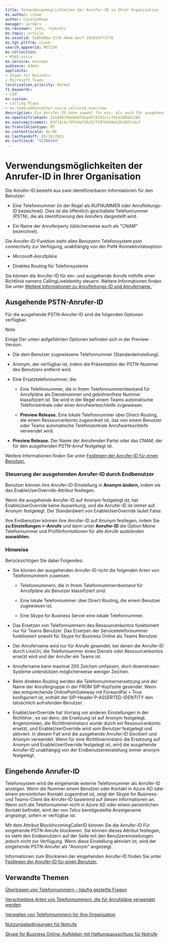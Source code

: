 ```yaml
---
title: Verwendungsmöglichkeiten der Anrufer-ID in Ihrer Organisation
ms.author: crowe
author: CarolynRowe
manager: serdars
ms.reviewer: jens, roykuntz
ms.topic: article
ms.assetid: 5a0bd8ba-3334-46ee-becf-1025597737f6
ms.tgt.pltfrm: cloud
search.appverid: MET150
ms.collection:
- M365-voice
ms.service: msteams
audience: Admin
appliesto:
- Skype for Business
- Microsoft Teams
localization_priority: Normal
f1.keywords:
- CSH
ms.custom:
- Calling Plans
- ms.teamsadmincenter.voice.callerid.overview
description: Die Anrufer-ID kann sowohl für ein- als auch für ausgehende Anrufe für Telefonsystem Benutzer mithilfe einer Richtlinie namens CallingLineIdentity gesteuert werden.
ms.openlocfilehash: 2a104679be84dfdaa4574353ccc79142d8a82284
ms.sourcegitcommit: 83f14c4c79559ef28357ff076938e52b369fc0c7
ms.translationtype: MT
ms.contentlocale: de-DE
ms.lasthandoff: 05/10/2021
ms.locfileid: "52308344"
---
```

# <a name="how-can-caller-id-be-used-in-your-organization"></a>Verwendungsmöglichkeiten der Anrufer-ID in Ihrer Organisation

Die Anrufer-ID besteht aus zwei identifizierbaren Informationen für den Benutzer:

- Eine Telefonnummer (in der Regel als RUFNUMMER oder Anrufleitungs-ID bezeichnet). Dies ist die öffentlich geschaltete Telefonnummer (PSTN), die als Identifizierung des Anrufers dargestellt wird.

- Ein Name der Anruferparty (üblicherweise auch als "CNAM" bezeichnet). 
  
Die Anrufer-ID-Funktion steht allen Benutzern Telefonsystem pstn connectivity zur Verfügung, unabhängig von der PstN-Konnektivitätsoption:

- Microsoft-Anrufpläne 

- Direktes Routing für Telefonsysteme 
  
Sie können die Anrufer-ID für ein- und ausgehende Anrufe mithilfe einer Richtlinie namens CallingLineIdentity steuern. Weitere Informationen finden Sie unter [Weitere Informationen zu Anrufleitungs-ID und Anrufername.](more-about-calling-line-id-and-calling-party-name.md)

  
## <a name="outbound-pstn-caller-id"></a>Ausgehende PSTN-Anrufer-ID

Für die ausgehende PSTN-Anrufer-ID sind die folgenden Optionen verfügbar. 

> [!NOTE]
> Einige Der unten aufgeführten Optionen befinden sich in der Preview-Version.
  
- Die dem Benutzer zugewiesene Telefonnummer (Standardeinstellung).

- Anonym, der verfügbar ist, indem die Präsentation der PSTN-Nummer des Benutzers entfernt wird. 

- Eine Ersatztelefonnummer, die:

  - Eine Telefonnummer, die in Ihrem Telefonnummernbestand für Anrufpläne als Dienstnummer und gebührenfreie Nummer klassifiziert ist. Sie wird in der Regel einem Teams automatische Telefonzentrale oder einer Anrufwarteschleife zugewiesen.

  - **Preview Release.** Eine lokale Telefonnummer über Direct-Routing, die einem Ressourcenkonto zugeordnet ist, das von einem Benutzer oder Teams automatische Telefonzentrale Anrufwarteschleife verwendet wird. 

- **Preview Release.** Der Name der Anrufenden Partei oder das CNAM, der für den ausgehenden PSTN-Anruf festgelegt ist.  
    
Weitere Informationen finden Sie unter [Festlegen der Anrufer-ID für einen Benutzer.](./set-the-caller-id-for-a-user.md)
  
### <a name="end-user-control-of-outbound-caller-id"></a>Steuerung der ausgehenden Anrufer-ID durch Endbenutzer

Benutzer können ihre Anrufer-ID-Einstellung in **Anonym ändern,** indem sie das EnableUserOverride-Attribut festlegen. 

Wenn die ausgehende Anrufer-ID auf Anonym festgelegt ist, hat EnableUserOverride keine Auswirkung, und die Anrufer-ID ist immer auf Anonym festgelegt. Der Standardwert von EnableUserOverride lautet False.

Ihre Endbenutzer können ihre Anrufer-ID auf Anonym festlegen, indem Sie **zu Einstellungen >-Anrufe** und dann unter **Anrufer-ID** die Option Meine Telefonnummer und Profilinformationen für alle Anrufe ausblenden **auswählen.**

### <a name="notes"></a>Hinweise

Berücksichtigen Sie dabei Folgendes:

- Sie können der ausgehenden Anrufer-ID nicht die folgenden Arten von Telefonnummern zuweisen:

  - Telefonnummern, die in Ihrem Telefonnummernbestand für Anrufpläne als Benutzer klassifiziert sind.

  - Eine lokale Telefonnummer über Direct Routing, die einem Benutzer zugewiesen ist.

  - Eine Skype for Business Server eine lokale Telefonnummer.

- Das Ersetzen von Telefonnummern des Ressourcenkontos funktioniert nur für Teams Benutzer. Das Ersetzen der Servicetelefonnummer funktioniert sowohl für Skype for Business Online als Teams Benutzer.

- Der Anrufername wird nur für Anrufe gesendet, bei denen die Anrufer-ID durch LineUri, die Telefonnummer eines Diensts oder Ressourcenkontos ersetzt wird und der Anrufer ein Teams ist.

- Anrufername kann maximal 200 Zeichen umfassen, doch downstream-Systeme unterstützen möglicherweise weniger Zeichen.

- Beim direkten Routing werden die Telefonnummernersetzung und der Name der Anrufergruppe in der FROM SIP-Kopfzeile gesendet. Wenn das entsprechende OnlinePstnGateway mit ForwardPai = True konfiguriert ist, enthält der SIP-Header P-ASSERTED-IDENTITY den tatsächlich aufrufenden Benutzer.

- EnableUserOverride hat Vorrang vor anderen Einstellungen in der Richtlinie , es sei denn, die Ersetzung ist auf Anonym festgelegt. Angenommen, die Richtlinieninstanz wurde durch ein Ressourcenkonto ersetzt, und EnableUserOverride wird vom Benutzer festgelegt und aktiviert. In diesem Fall wird die ausgehende Anrufer-ID blockiert und Anonym verwendet. Wenn für eine Richtlinieninstanz die Ersetzung auf Anonym und EnableUserOverride festgelegt ist, wird die ausgehende Anrufer-ID unabhängig von der Endbenutzereinstellung immer anonym festgelegt.

   
## <a name="inbound-caller-id"></a>Eingehende Anrufer-ID

Telefonsystem wird die eingehende externe Telefonnummer als Anrufer-ID anzeigen. Wenn die Nummer einem Benutzer oder Kontakt in Azure AD oder einem persönlichen Kontakt zugeordnet ist, zeigt der Skype for Business- und Teams-Client die Anrufer-ID basierend auf diesen Informationen an. Wenn sich die Telefonnummer nicht in Azure AD oder einem persönlichen Kontakt befindet, wird der von Telco bereitgestellte Anzeigename angezeigt, sofern er verfügbar ist.

Mit dem Attribut BlockIncomingCallerID können Sie die Anrufer-ID Für eingehende PSTN-Anrufe blockieren. Sie können dieses Attribut festlegen, es steht den Endbenutzern auf der Seite mit den Benutzereinstellungen jedoch nicht zur Verfügung. Wenn diese Einstellung aktiviert ist, wird der eingehende PSTN-Anrufer als "Anonym" angezeigt.
  
Informationen zum Blockieren der eingehenden Anrufer-ID finden Sie unter [Festlegen der Anrufer-ID für einen Benutzer.](./set-the-caller-id-for-a-user.md)
  
## <a name="related-topics"></a>Verwandte Themen
[Übertragen von Telefonnummern – häufig gestellte Fragen](./phone-number-calling-plans/port-order-overview.md)

[Verschiedene Arten von Telefonnummern, die für Anrufpläne verwendet werden](./different-kinds-of-phone-numbers-used-for-calling-plans.md)

[Verwalten von Telefonnummern für Ihre Organisation](/microsoftteams/manage-phone-numbers-for-your-organization)

[Nutzungsbedingungen für Notrufe](./emergency-calling-terms-and-conditions.md)

[Skype for Business Online: Aufkleber mit Haftungsausschluss für Notrufe](https://github.com/MicrosoftDocs/OfficeDocs-SkypeForBusiness/blob/live/Teams/downloads/emergency-calling/emergency-calling-label-(en-us)-(v.1.0).zip?raw=true)

  
